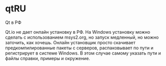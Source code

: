 # qtRU
Qt в РФ

Qt.io не дает онлайн установку в РФ. 
На Windows установку можно сделать c использованием msys2.org, но запуск медленный, но можно заточить, как хочешь. 
Онлайн установщик просто скачивает предкомпилированные пакеты с серверов, распаковывает по пути и регистрирует в системе Windows. 
В этом случае самому указать пути и файлы справки, примеры и окружение. 
